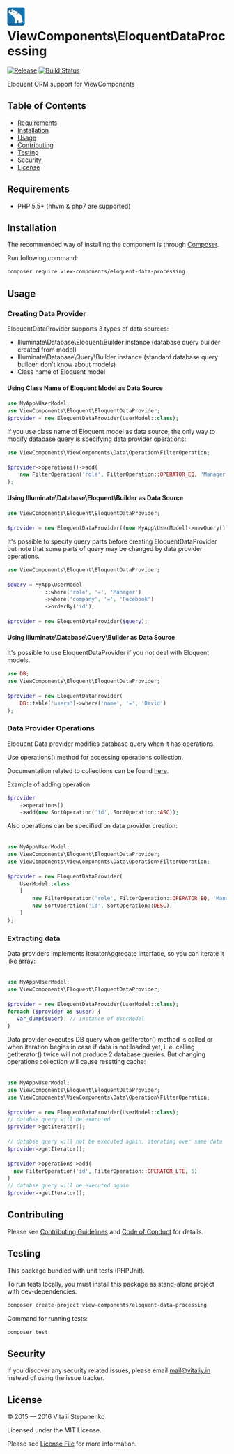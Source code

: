  ![Logo](https://raw.githubusercontent.com/view-components/logo/master/view-components-logo-without-text-42.png) ViewComponents\EloquentDataProcessing
=====

[![Release](https://img.shields.io/packagist/v/view-components/eloquent-data-processing.svg)](https://packagist.org/packages/view-components/eloquent-data-processing)
[![Build Status](https://travis-ci.org/view-components/eloquent-data-processing.svg?branch=master)](https://travis-ci.org/view-components/eloquent-data-processing)

Eloquent ORM support for ViewComponents


## Table of Contents
- [Requirements](#requirements)
- [Installation](#installation)
- [Usage](#usage)
- [Contributing](#contributing)
- [Testing](#testing)
- [Security](#security)
- [License](#license)


## Requirements

* PHP 5.5+ (hhvm & php7 are supported)


## Installation

The recommended way of installing the component is through [Composer](https://getcomposer.org).

Run following command:

```bash
composer require view-components/eloquent-data-processing
```

## Usage

### Creating Data Provider

EloquentDataProvider supports 3 types of data sources:

- Illuminate\Database\Eloquent\Builder instance (database query builder created from model)
- Illuminate\Database\Query\Builder instance (standard database query builder, don't know about models)
- Class name of Eloquent model

#### Using Class Name of Eloquent Model as Data Source

```php
use MyApp\UserModel;
use ViewComponents\Eloquent\EloquentDataProvider;
$provider = new EloquentDataProvider(UserModel::class);
```

If you use class name of Eloquent model as data source,
the only way to modify database query is specifying data provider operations:


```php
use ViewComponents\ViewComponents\Data\Operation\FilterOperation;

$provider->operations()->add(
    new FilterOperation('role', FilterOperation::OPERATOR_EQ, 'Manager')
);
```
#### Using Illuminate\Database\Eloquent\Builder as Data Source

```php
use ViewComponents\Eloquent\EloquentDataProvider;

$provider = new EloquentDataProvider((new MyApp\UserModel)->newQuery());
```

It's possible to specify query parts before creating EloquentDataProvider
but note that some parts of query may be changed by data provider operations. 

```php
use ViewComponents\Eloquent\EloquentDataProvider;

$query = MyApp\UserModel
            ::where('role', '=', 'Manager')
            ->where('company', '=', 'Facebook')
            ->orderBy('id');

$provider = new EloquentDataProvider($query);
```

#### Using Illuminate\Database\Query\Builder as Data Source

It's possible to use EloquentDataProvider if you not deal with Eloquent models.

```php
use DB;
use ViewComponents\Eloquent\EloquentDataProvider;

$provider = new EloquentDataProvider(
    DB::table('users')->where('name', '=', 'David')
);
```

### Data Provider Operations

Eloquent Data provider modifies database query when it has operations.

Use operations() method for accessing operations collection.

Documentation related to collections can be found [here](https://github.com/Nayjest/Collection).

Example of adding operation:

```php
$provider
    ->operations()
    ->add(new SortOperation('id', SortOperation::ASC));

```

Also operations can be specified on data provider creation:

```php

use MyApp\UserModel;
use ViewComponents\Eloquent\EloquentDataProvider;
use ViewComponents\ViewComponents\Data\Operation\FilterOperation;

$provider = new EloquentDataProvider(
    UserModel::class
    [
        new FilterOperation('role', FilterOperation::OPERATOR_EQ, 'Manager')
        new SortOperation('id', SortOperation::DESC),
    ]
);
```

### Extracting data

Data providers implements IteratorAggregate interface, so you can iterate it like array:
```php

use MyApp\UserModel;
use ViewComponents\Eloquent\EloquentDataProvider;

$provider = new EloquentDataProvider(UserModel::class);
foreach ($provider as $user) {
   var_dump($user); // instance of UserModel
}

```
Data provider executes DB query when getIterator() method is called or when iteration begins in case if data is not loaded yet,
i. e. calling getIterator() twice will not produce 2 database queries.
But changing operations collection will cause resetting cache:

```php

use MyApp\UserModel;
use ViewComponents\Eloquent\EloquentDataProvider;
use ViewComponents\ViewComponents\Data\Operation\FilterOperation;

$provider = new EloquentDataProvider(UserModel::class);
// databse query will be executed 
$provider->getIterator();

// databse query will not be executed again, iterating over same data 
$provider->getIterator();

$provider->operations->add(
  new FilterOperation('id', FilterOperation::OPERATOR_LTE, 5)
)
// databse query will be executed again
$provider->getIterator();

```


## Contributing

Please see [Contributing Guidelines](contributing.md) and [Code of Conduct](code_of_conduct.md) for details.


## Testing

This package bundled with unit tests (PHPUnit).

To run tests locally, you must install this package as stand-alone project with dev-dependencies:

```bash
composer create-project view-components/eloquent-data-processing
```

Command for running tests:

```bash
composer test
```


## Security

If you discover any security related issues, please email mail@vitaliy.in instead of using the issue tracker.


## License

© 2015 &mdash; 2016 Vitalii Stepanenko

Licensed under the MIT License.

Please see [License File](LICENSE) for more information.
